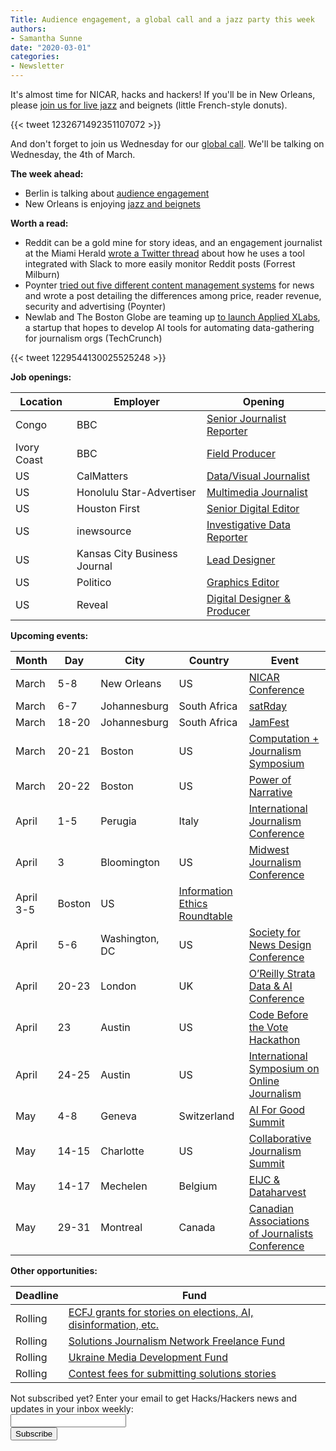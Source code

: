 ```yaml
---
Title: Audience engagement, a global call and a jazz party this week
authors: 
- Samantha Sunne
date: "2020-03-01"
categories:
- Newsletter
---
```


It's almost time for NICAR, hacks and hackers! If you'll be in New Orleans, please [join us for live jazz](https://www.eventbrite.com/e/nicar-2020-new-orleans-beignet-party-tickets-96525403079) and beignets (little French-style donuts).

{{< tweet 1232671492351107072 >}}

And don't forget to join us Wednesday for our [global call](https://hackshackers.com/resources/global-open-call/). We'll be talking on Wednesday, the 4th of March.

**The week ahead:**

* Berlin is talking about [audience engagement](https://www.meetup.com/Hacks-Hackers-Berlin/events/268982631/)
* New Orleans is enjoying [jazz and beignets](https://www.meetup.com/Hacks-Hackers-New-Orleans/events/269012606/)

**Worth a read:**

* Reddit can be a gold mine for story ideas, and an engagement journalist at the Miami Herald [wrote a Twitter thread](https://twitter.com/forrestmilburn/status/1229544130025525248) about how he uses a tool integrated with Slack to more easily monitor Reddit posts (Forrest Milburn)
* Poynter [tried out five different content management systems](https://www.poynter.org/business-work/2020/we-researched-five-cmss-to-kickstart-your-cms-transition/) for news and wrote a post detailing the differences among price, reader revenue, security and advertising (Poynter)
* Newlab and The Boston Globe are teaming up [to launch Applied XLabs](https://techcrunch.com/2020/02/27/newlab-boston-globe-applied-xlabs/), a startup that hopes to develop AI tools for automating data-gathering for journalism orgs (TechCrunch)

{{< tweet 1229544130025525248 >}}

**Job openings:**

| Location | Employer | Opening |
| -------- | -------- | ------- |
Congo | BBC | [Senior Journalist Reporter](https://careerssearch.bbc.co.uk/jobs/job/Senior-Journalist-Reporter-Kinshasa/46856)
Ivory Coast | BBC | [Field Producer](https://careerssearch.bbc.co.uk/jobs/job/Field-Producer/48508)
US | CalMatters | [Data/Visual Journalist](https://calmatters.org/about/jobs/data-journalist/)
US | Honolulu Star-Advertiser | [Multimedia Journalist](https://careers.journalists.org/jobs/13362110/multimedia-journalist)
US | Houston First | [Senior Digital Editor](https://careers.journalists.org/jobs/13365424/senior-digital-editor)
US | inewsource | [Investigative Data Reporter](https://www.ire.org/archives/jobs/job/investigative-data-reporter)
US | Kansas City Business Journal | [Lead Designer](https://www.snd.org/jobs/view/lead-designer-31/)
US | Politico | [Graphics Editor](https://recruiting.ultipro.com/PER1013PCLL/JobBoard/b972ff6a-41b7-4e97-9c71-273c2595c77d/OpportunityDetail?opportunityId=18e1c322-e9e5-4c26-8043-e0bdb72d1f91)
US | Reveal | [Digital Designer & Producer](https://www.revealnews.org/job-opportunities/digital-designer-and-producer/)

**Upcoming events:**

| Month | Day | City | Country | Event |
| ----- | --- | ---- | ------- | ----- |
March | 5-8 | New Orleans | US | [NICAR Conference](https://www.ire.org/events-and-training/conferences/nicar-2020)
March | 6-7 | Johannesburg | South Africa | [satRday](https://joburg2020.satrdays.org/)
March | 18-20 | Johannesburg | South Africa | [JamFest](https://jamlab.africa/)
March | 20-21 | Boston | US | [Computation + Journalism Symposium](https://cj2020.northeastern.edu/)
March | 20-22 | Boston | US | [Power of Narrative](http://www.bu.edu/com/narrative/index.html)
April | 1-5 | Perugia | Italy | [International Journalism Conference](https://www.journalismfestival.com/)
April | 3 | Bloomington | US | [Midwest Journalism Conference](http://midwestjournalism.com/)
April 3-5 | Boston | US | [Information Ethics Roundtable](https://www.northeastern.edu/csshresearch/ethics/information-ethics-roundtable/)
April | 5-6 | Washington, DC | US | [Society for News Design Conference](https://www.snd.org/dc2020/)
April | 20-23 | London | UK | [O’Reilly Strata Data & AI Conference](https://conferences.oreilly.com/strata-data-ai/stai-eu)
April | 23 | Austin | US | [Code Before the Vote Hackathon](https://isoj.org/texas-tribune-and-isoj-join-forces-on-hackathon-to-promote-engagement-ahead-of-2020-election/)
April | 24-25 | Austin | US | [International Symposium on Online Journalism](https://www.isoj.org/symposia/2020/)
May | 4-8 | Geneva | Switzerland |  [AI For Good Summit](https://aiforgood.itu.int)
May | 14-15 | Charlotte | US | [Collaborative Journalism Summit](https://collaborativejournalism.org/cjs2020/)
May | 14-17 | Mechelen | Belgium | [EIJC & Dataharvest](https://dataharvest.eu/)
May | 29-31 | Montreal | Canada | [Canadian Associations of Journalists Conference](https://caj.ca/Conferences)

**Other opportunities:**

| Deadline | Fund |
| -------- | ---- |
Rolling | [ECFJ grants for stories on elections, AI, disinformation, etc.](https://www.eyebeam.org/eyebeam-center-for-the-future-of-journalism/)
Rolling | [Solutions Journalism Network Freelance Fund](https://thewholestory.solutionsjournalism.org/now-offering-travel-funds-for-freelancers-857c49f9b395)
Rolling | [Ukraine Media Development Fund](http://ijnet.org/en/opportunities/media-development-grants-available-ukraine)
Rolling | [Contest fees for submitting solutions stories](https://thewholestory.solutionsjournalism.org/submitting-your-solutions-story-to-a-journalism-award-contest-we-can-help-with-the-fees-12b3e3ab6b01?mc_cid=57b074cc10&mc_eid=f9f525b1fd)

<div id="mc_embed_signup"><form id="mc-embedded-subscribe-form" class="validate" action="//hackshackers.us1.list-manage.com/subscribe/post?u=c56f2e53d5ed6ef87f8aaa75c&amp;id=fb2bc6f10b" method="post" name="mc-embedded-subscribe-form" novalidate="" target="_blank">

<div id="mc_embed_signup_scroll">

<div class="mc-field-group"><label for="mce-EMAIL">Not subscribed yet? Enter your email to get Hacks/Hackers news and updates in your inbox weekly:  </label></div>

<div class="mc-field-group"><input id="mce-EMAIL" class="required email" name="EMAIL" type="email" value="" /></div>

<!-- real people should not fill this in and expect good things - do not remove this or risk form bot signups-->

<div style="position: absolute; left: -5000px;"><input tabindex="-1" name="b_c56f2e53d5ed6ef87f8aaa75c_fb2bc6f10b" type="text" value="" /></div>

<div class="clear"><input id="mc-embedded-subscribe" class="button" name="subscribe" type="submit" value="Subscribe" /></div>

</div>

</form></div>

<!--End mc_embed_signup-->

<meta name="twitter:card" content="summary">

<meta name="twitter:image:src" content="https://hackshackers.com/content-images/about/hackshackers_logomark.png">
